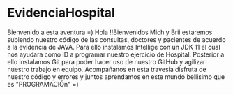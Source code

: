 # EvidenciaHospital
Bienvenido a esta aventura =)
Hola !!Bienvenidos Mich y Brii estaremos subiendo nuestro código de las consultas, doctores y pacientes de acuerdo a la evidencia de JAVA.
Para ello instalamos Intellige con un JDK 11 el cual nos ayudara como ID a programar nuestro ejercicio de Hospital.
Posterior a ello instalamos Git para poder hacer uso de nuestro GitHub y agilizar nuestro trabajo en equipo. 
Acompañanos en esta travesia disfruta de nuestro código y errores y juntos aprendamos en este mundo bellisimo que es "PROGRAMACIÓn" =)
